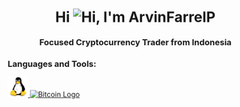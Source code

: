 <h1 align="center">Hi <img src="https://qpluspicture.oss-cn-beijing.aliyuncs.com/6LjjQA/Hi.gif" alt="Hi" width="24"/>, I'm ArvinFarrelP</h1>
<h3 align="center">Focused Cryptocurrency Trader from Indonesia</h3>

<!--<h3 align="left">Connect with me:</h3>
<p align="left">
<a href="https://www.linkedin.com/in/arvinfarrelp/" target="blank">
  <img align="center" src="https://raw.githubusercontent.com/rahuldkjain/github-profile-readme-generator/master/src/images/icons/Social/linked-in-alt.svg" alt="LinkedIn Profile" height="30" width="40" />
</a>
</p>-->

<!--<h3 align="left">Crypto Tools and Tech:</h3>-->
<h3 align="left">Languages and Tools:</h3>
<p align="left"> <a href="https://www.linux.org/" target="_blank" rel="noreferrer"> <img src="https://raw.githubusercontent.com/devicons/devicon/master/icons/linux/linux-original.svg" alt="linux" width="40" height="40"/> <!-- Bitcoin Logo -->
<img src="https://upload.wikimedia.org/wikipedia/commons/4/46/Bitcoin.svg" alt="Bitcoin Logo" width="40" height="40" /> </a> </p>
<p align="left">
